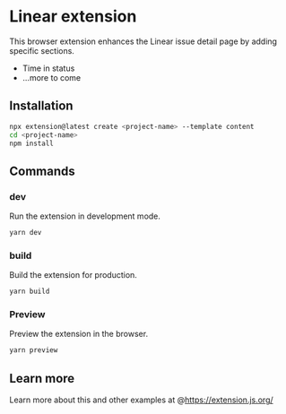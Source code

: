 # Linear extension

This browser extension enhances the Linear issue detail page by adding specific sections.

- Time in status
- ...more to come

## Installation

```bash
npx extension@latest create <project-name> --template content
cd <project-name>
npm install
```

## Commands

### dev

Run the extension in development mode.

```bash
yarn dev
```

### build

Build the extension for production.

```bash
yarn build
```

### Preview

Preview the extension in the browser.

```bash
yarn preview
```

## Learn more

Learn more about this and other examples at @https://extension.js.org/

